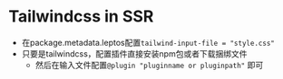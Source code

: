 # Tailwindcss in SSR

- 在package.metadata.leptos配置`tailwind-input-file = "style.css"`
- 只要是tailwindcss，配置插件直接安装npm包或者下载捆绑文件
  - 然后在输入文件配置`@plugin "pluginname or pluginpath"` 即可
